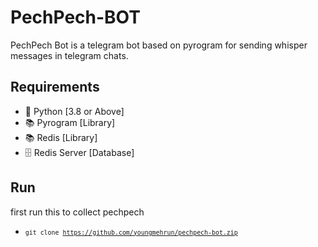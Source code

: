 # PechPech-BOT
PechPech Bot is a telegram bot based on pyrogram
for sending whisper messages in telegram chats.

## Requirements 
- 🐍 Python [3.8 or Above] 
- 📚 Pyrogram [Library]
- 📚 Redis [Library]
- 🗄 Redis Server [Database]

## Run
first run this to collect pechpech
- <small><code>git clone https://github.com/youngmehrun/pechpech-bot.zip</code></small>
